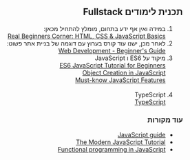 <div dir="rtl">

## תכנית לימודים Fullstack

<ol>

  <li> במידה ואין אף ידע בתחום, מומלץ להתחיל מכאן: <br>
  <a href="https://www.youtube.com/playlist?list=PL55RiY5tL51oJMqB1syVpXmQySoJsduFl">Real Beginners Corner: HTML, CSS & JavaScript Basics</a>

  <li> לאחר מכן, ישנו עוד קורס בערוץ עם דוגמה של בניית אתר פשוט: <br>
  <a href="https://www.youtube.com/playlist?list=PL55RiY5tL51rv_vo3TM3Byu71RYchX_l_">Web Development - Beginner's Guide</a>

  <li> מיקוד על ES6 ו JavaScript <br>
  <a href="https://www.youtube.com/watch?v=wwUbI2i_LZM">ES6 JavaScript Tutorial for Beginners</a> <br>
  <a href="https://www.youtube.com/playlist?list=PL0zVEGEvSaeHBZFy6Q8731rcwk0Gtuxub" > Object Creation in JavaScript </a> <br>
  <a href="https://www.youtube.com/playlist?list=PL0zVEGEvSaeHJppaRLrqjeTPnCH6vw-sm">Must-know JavaScript Features</a> <br>
  <br>
  
  <li> TypeScript <br>
  <a href="https://www.typescriptlang.org/">TypeScript</a> <br>
  
 
</ol>

### עוד מקורות

<ul>
  <li> <a href="https://developer.mozilla.org/en-US/docs/Web/JavaScript#JavaScript_guide"> JavaScript guide </a>
    
  <li> <a href="https://javascript.info/"> The Modern JavaScript Tutorial </a>
  
  <li> <a href="https://www.youtube.com/playlist?list=PL0zVEGEvSaeEd9hlmCXrk5yUyqUag-n84" > Functional programming in JavaScript </a> 
  
</ul>
